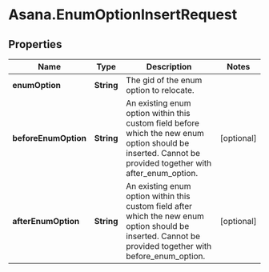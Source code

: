 # Asana.EnumOptionInsertRequest

## Properties

Name | Type | Description | Notes
------------ | ------------- | ------------- | -------------
**enumOption** | **String** | The gid of the enum option to relocate. | 
**beforeEnumOption** | **String** | An existing enum option within this custom field before which the new enum option should be inserted. Cannot be provided together with after_enum_option. | [optional] 
**afterEnumOption** | **String** | An existing enum option within this custom field after which the new enum option should be inserted. Cannot be provided together with before_enum_option. | [optional] 


